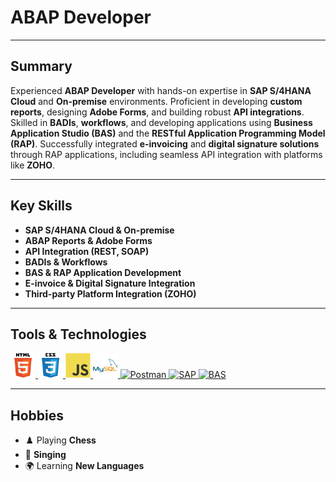 #  ABAP Developer

---

## Summary

Experienced **ABAP Developer** with hands-on expertise in **SAP S/4HANA Cloud** and **On-premise** environments. Proficient in developing **custom reports**, designing **Adobe Forms**, and building robust **API integrations**. Skilled in **BADIs**, **workflows**, and developing applications using **Business Application Studio (BAS)** and the **RESTful Application Programming Model (RAP)**. Successfully integrated **e-invoicing** and **digital signature solutions** through RAP applications, including seamless API integration with platforms like **ZOHO**.

---

## Key Skills

- **SAP S/4HANA Cloud & On-premise**
- **ABAP Reports & Adobe Forms**
- **API Integration (REST, SOAP)**
- **BADIs & Workflows**
- **BAS & RAP Application Development**
- **E-invoice & Digital Signature Integration**
- **Third-party Platform Integration (ZOHO)**

---

## Tools & Technologies

<p align="left">
  <!-- HTML -->
  <a href="https://www.w3.org/html/" target="_blank" rel="noreferrer">
    <img src="https://raw.githubusercontent.com/devicons/devicon/master/icons/html5/html5-original-wordmark.svg" alt="HTML5" width="40" height="40"/>
  </a>
  
  <!-- CSS -->
  <a href="https://www.w3schools.com/css/" target="_blank" rel="noreferrer">
    <img src="https://raw.githubusercontent.com/devicons/devicon/master/icons/css3/css3-original-wordmark.svg" alt="CSS3" width="40" height="40"/>
  </a>
  
  <!-- JavaScript -->
  <a href="https://developer.mozilla.org/en-US/docs/Web/JavaScript" target="_blank" rel="noreferrer">
    <img src="https://raw.githubusercontent.com/devicons/devicon/master/icons/javascript/javascript-original.svg" alt="JavaScript" width="40" height="40"/>
  </a>
  
  <!-- MySQL -->
  <a href="https://www.mysql.com/" target="_blank" rel="noreferrer">
    <img src="https://raw.githubusercontent.com/devicons/devicon/master/icons/mysql/mysql-original-wordmark.svg" alt="MySQL" width="40" height="40"/>
  </a>

  <!-- Postman -->
  <a href="https://postman.com" target="_blank" rel="noreferrer">
    <img src="https://www.vectorlogo.zone/logos/getpostman/getpostman-icon.svg" alt="Postman" width="40" height="40"/>
  </a>

  <!-- SAP -->
  <a href="https://www.sap.com/" target="_blank" rel="noreferrer">
    <img src="https://hackr.io/tutorials/learn-sap-abap/logo/logo-sap-abap?ver=1557508340" alt="SAP" width="40" height="40"/>
  </a>

  <!-- BAS -->
  <a href="https://www.sap.com/" target="_blank" rel="noreferrer">
    <img src="https://banktalents.com/sites/default/files/2020-12/Business%20Application%20Studio.png" alt="BAS" width="40" height="40"/>
  </a>
</p>

---

## Hobbies

- ♟️ Playing **Chess**
- 🎤 **Singing**
- 🌍 Learning **New Languages**
